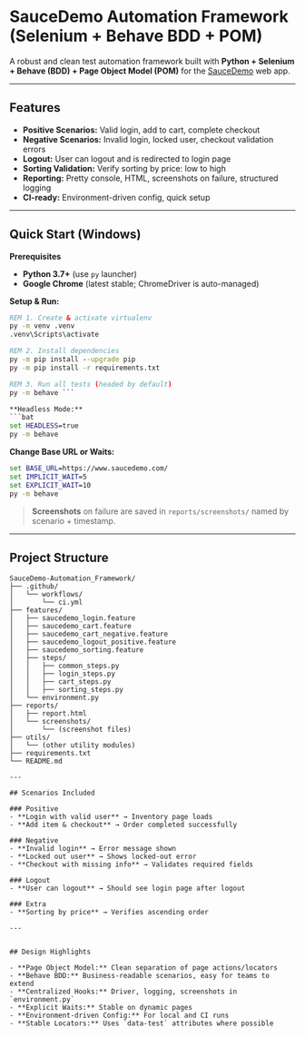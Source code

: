 # SauceDemo Automation Framework (Selenium + Behave BDD + POM)

A robust and clean test automation framework built with **Python + Selenium + Behave (BDD) + Page Object Model (POM)** for the [SauceDemo](https://www.saucedemo.com/) web app.

---

## Features

- **Positive Scenarios:** Valid login, add to cart, complete checkout
- **Negative Scenarios:** Invalid login, locked user, checkout validation errors
- **Logout:** User can logout and is redirected to login page
- **Sorting Validation:** Verify sorting by price: low to high
- **Reporting:** Pretty console, HTML, screenshots on failure, structured logging
- **CI-ready:** Environment-driven config, quick setup

---

## Quick Start (Windows)

**Prerequisites**
- **Python 3.7+** (use `py` launcher)
- **Google Chrome** (latest stable; ChromeDriver is auto-managed)

**Setup & Run:**
```bat
REM 1. Create & activate virtualenv
py -m venv .venv
.venv\Scripts\activate

REM 2. Install dependencies
py -m pip install --upgrade pip
py -m pip install -r requirements.txt

REM 3. Run all tests (headed by default)
py -m behave ```

**Headless Mode:**
```bat
set HEADLESS=true
py -m behave
```

**Change Base URL or Waits:**
```bat
set BASE_URL=https://www.saucedemo.com/
set IMPLICIT_WAIT=5
set EXPLICIT_WAIT=10
py -m behave
```

> **Screenshots** on failure are saved in `reports/screenshots/` named by scenario + timestamp.

---

## Project Structure

```
SauceDemo-Automation_Framework/
├── .github/
│   └── workflows/
│       └── ci.yml
├── features/
│   ├── saucedemo_login.feature
│   ├── saucedemo_cart.feature
│   ├── saucedemo_cart_negative.feature
│   ├── saucedemo_logout_positive.feature
│   ├── saucedemo_sorting.feature
│   ├── steps/
│   │   ├── common_steps.py
│   │   ├── login_steps.py
│   │   ├── cart_steps.py
│   │   ├── sorting_steps.py
│   └── environment.py
├── reports/
│   ├── report.html
│   └── screenshots/
│       └── (screenshot files)
├── utils/
│   └── (other utility modules)
├── requirements.txt
└── README.md

---

## Scenarios Included

### Positive
- **Login with valid user** → Inventory page loads
- **Add item & checkout** → Order completed successfully

### Negative
- **Invalid login** → Error message shown
- **Locked out user** → Shows locked-out error
- **Checkout with missing info** → Validates required fields

### Logout
- **User can logout** → Should see login page after logout

### Extra
- **Sorting by price** → Verifies ascending order

---


## Design Highlights

- **Page Object Model:** Clean separation of page actions/locators
- **Behave BDD:** Business-readable scenarios, easy for teams to extend
- **Centralized Hooks:** Driver, logging, screenshots in `environment.py`
- **Explicit Waits:** Stable on dynamic pages
- **Environment-driven Config:** For local and CI runs
- **Stable Locators:** Uses `data-test` attributes where possible
